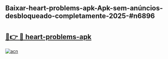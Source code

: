 ## Baixar-heart-problems-apk-Apk-sem-anúncios-desbloqueado-completamente-2025-#n6896

# <h2><a href="https://ainizakaria.my?title=heart-problems-apk&ref=22M">🔗👉 🔴 heart-problems-apk</a></h2>

[![acn](https://github.com/user-attachments/assets/0f9c940e-d8b0-45ae-aac7-cd30a18b3e1c)](https://ainizakaria.my?title=heart-problems-apk&ref=22M)

